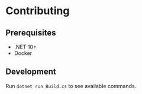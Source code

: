 # Contributing

## Prerequisites

- .NET 10+
- Docker

## Development

Run `dotnet run Build.cs` to see available commands.
